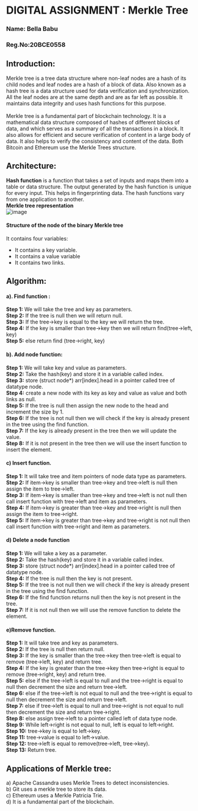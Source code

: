 # DIGITAL ASSIGNMENT : Merkle Tree 

### Name: Bella Babu
### Reg.No:20BCE0558

## **Introduction:**
Merkle tree is a tree data structure where non-leaf nodes are a hash of its child nodes and leaf nodes are a hash of a block of data. Also known as a hash tree is a data structure used for data verification and synchronization. All the leaf nodes are at the same depth and are as far left as possible. It maintains data integrity and uses hash functions for this purpose.<br>
<br>
Merkle tree is a fundamental part of blockchain technology. It is a mathematical data structure composed of hashes of different blocks of data, and which serves as a summary of all the transactions in a block. It also allows for efficient and secure verification of content in a large body of data. It also helps to verify the consistency and content of the data. Both Bitcoin and Ethereum use the Merkle Trees structure.<br>
## **Architecture:**
**Hash function** is a function that takes a set of inputs and maps them into a table or data structure. The output generated by the hash function is unique for every input. This helps in fingerprinting data. The hash functions vary from one application to another.<br>
**Merkle tree representation**<br>
![image](https://user-images.githubusercontent.com/76433840/164987009-dd5ff419-ecfe-44de-a0b3-982886a081a4.png)<br>
 
#### **Structure of the node of the binary Merkle tree**<br>
It contains four variables:<br>
*	It contains a key variable.<br>
*	It contains a value variable<br>
*	It contains two links.<br>

## **Algorithm:**
#### **a).	Find function :**<br>
**Step 1:** We will take the tree and key as parameters.<br>
**Step 2:** If the tree is null then we will return null.<br>
**Step 3:** If the tree->key is equal to the key we will return the tree.<br>
**Step 4:** If the key is smaller than tree->key then we will return find(tree->left, key)<br>
**Step 5:** else return find (tree->right, key)<br>
#### **b).	Add node function:**<br>
**Step 1:** We will take key and value as parameters.<br>
**Step 2:** Take the hash(key) and store it in a variable called index.<br>
**Step 3:** store (struct node*) arr[index].head in a pointer called tree of datatype node.<br>
**Step 4:** create a new node with its key as key and value as value and both links as null.<br>
**Step 5:** If the tree is null then assign the new node to the head and increment the size by 1.<br>
**Step 6:** If the tree is not null then we will check if the key is already present in the tree using the find function.<br>
**Step 7:** If the key is already present in the tree then we will update the value.<br>
**Step 8:** If it is not present in the tree then we will use the insert function to insert the element.<br>
#### **c)	Insert function.**<br>
**Step 1:** It will take tree and item pointers of node data type as parameters.<br>
**Step 2:** If item->key is smaller than tree->key and tree->left is null then assign the item to tree->left.<br>
**Step 3:** If item->key is smaller than tree->key and tree->left is not null then call insert function with tree->left and item as parameters.<br>
**Step 4:** If item->key is greater than tree->key and tree->right is null then assign the item to tree->right.<br>
**Step 5:** If item->key is greater than tree->key and tree->right is not null then call insert function with tree->right and item as parameters.<br>

#### **d)	Delete a node function**<br>
**Step 1:** We will take a key as a parameter.<br>
**Step 2:** Take the hash(key) and store it in a variable called index.<br>
**Step 3:** store (struct node*) arr[index].head in a pointer called tree of datatype node.<br>
**Step 4:** If the tree is null then the key is not present.<br>
**Step 5:** If the tree is not null then we will check if the key is already present in the tree using the find function.<br>
**Step 6:** If the find function returns null then the key is not present in the tree.<br>
**Step 7:** If it is not null then we will use the remove function to delete the element.<br>
#### **e)Remove function.**<br>
**Step 1:** It will take tree and key as parameters.<br>
**Step 2:** If the tree is null then return null.<br>
**Step 3:** If the key is smaller than the tree->key then tree->left is equal to remove (tree->left, key) and return tree.<br>
**Step 4:** If the key is greater than the tree->key then tree->right is equal to remove (tree->right, key) and return tree.<br>
**Step 5:** else if the tree->left is equal to null and the tree->right is equal to null then decrement the size and return tree->left.<br>
**Step 6:** else if the tree->left is not equal to null and the tree->right is equal to null then decrement the size and return tree->left.<br>
**Step 7:** else if tree->left is equal to null and tree->right is not equal to null then decrement the size and return tree->right.<br>
**Step 8:** else assign tree->left to a pointer called left of data type node.<br>
**Step 9:** While left->right is not equal to null, left is equal to left->right.<br>
**Step 10:** tree->key is equal to left->key.<br>
**Step 11:** tree->value is equal to left->value.<br>
**Step 12:** tree->left is equal to remove(tree->left, tree->key).<br>
**Step 13:** Return tree.<br>

## **Applications of Merkle tree:**<br>
a)	Apache Cassandra uses Merkle Trees to detect inconsistencies.<br>
b)	Git uses a merkle tree to store its data.<br>
c)	Ethereum uses a Merkle Patricia Trie.<br>
d)	It is a fundamental part of the blockchain.<br>

